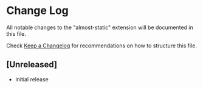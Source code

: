 # Change Log

All notable changes to the "almost-static" extension will be documented in this file.

Check [Keep a Changelog](http://keepachangelog.com/) for recommendations on how to structure this file.

## [Unreleased]

- Initial release